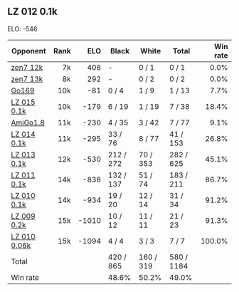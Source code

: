 ## LZ 012 0.1k ##

ELO: -546

Opponent | Rank | ELO | Black | White | Total | Win rate
---------|-----:|----:|-------|-------|-------|-------:
[zen7 12k](zen7%2012k.md) | 7k | 408 | - | 0 / 1 | 0 / 1 | 0.0%
[zen7 13k](zen7%2013k.md) | 8k | 292 | - | 0 / 2 | 0 / 2 | 0.0%
[Go169](Go169.md) | 10k | -81 | 0 / 4 | 1 / 9 | 1 / 13 | 7.7%
[LZ 015 0.1k](LZ%20015%200.1k.md) | 10k | -179 | 6 / 19 | 1 / 19 | 7 / 38 | 18.4%
[AmiGo1.8](AmiGo1.8.md) | 11k | -230 | 4 / 35 | 3 / 42 | 7 / 77 | 9.1%
[LZ 014 0.1k](LZ%20014%200.1k.md) | 11k | -295 | 33 / 76 | 8 / 77 | 41 / 153 | 26.8%
[LZ 013 0.1k](LZ%20013%200.1k.md) | 12k | -530 | 212 / 272 | 70 / 353 | 282 / 625 | 45.1%
[LZ 011 0.1k](LZ%20011%200.1k.md) | 14k | -838 | 132 / 137 | 51 / 74 | 183 / 211 | 86.7%
[LZ 010 0.1k](LZ%20010%200.1k.md) | 14k | -934 | 19 / 20 | 12 / 14 | 31 / 34 | 91.2%
[LZ 009 0.2k](LZ%20009%200.2k.md) | 15k | -1010 | 10 / 12 | 11 / 11 | 21 / 23 | 91.3%
[LZ 010 0.06k](LZ%20010%200.06k.md) | 15k | -1094 | 4 / 4 | 3 / 3 | 7 / 7 | 100.0%
Total | | | 420 / 865 | 160 / 319 | 580 / 1184 | 
Win rate| | | 48.6% | 50.2% | 49.0% | 
